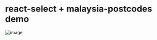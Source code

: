 # react-select + malaysia-postcodes demo

![image](https://github.com/farhan-helmy/npm-malaysia-postcodes/assets/59960562/83616f33-9326-4494-b729-18fa687f57d3)
